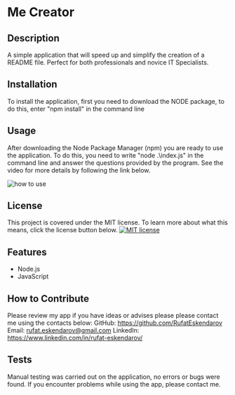 # Me Creator

## Description

A simple application that will speed up and simplify the creation of a README file. Perfect for both professionals and novice IT Specialists.

## Installation

To install the application, first you need to download the NODE package, to do this, enter "npm install" in the command line

## Usage

After downloading the Node Package Manager (npm) you are ready to use the application. To do this, you need to write "node .\index.js" in the command line and answer the questions provided by the program.
See the video for more details by following the link below.

![how to use](assets/images/screenshot.png)

## License

This project is covered under the MIT license. To learn more about what this means, click the license button below.
[![MIT license](https://img.shields.io/badge/License-MIT-blue.svg)](https://lbesson.mit-license.org/)

## Features

- Node.js
- JavaScript

## How to Contribute

Please review my app if you have ideas or advises please please contact me using the contacts below:
GitHub: https://github.com/RufatEskendarov
Email: rufat.eskendarov@gmail.com
LinkedIn: https://www.linkedin.com/in/rufat-eskendarov/

## Tests

Manual testing was carried out on the application, no errors or bugs were found. If you encounter problems while using the app, please contact me.
